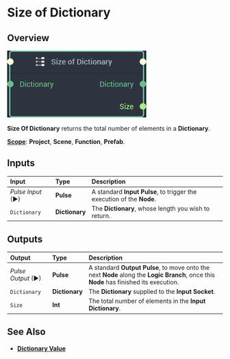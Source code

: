 # Size of Dictionary

## Overview

![The Size Of Dictionary Node.](../../.gitbook/assets/sizeofdictionarynode20241.png)

**Size Of Dictionary** returns the total number of elements in a **Dictionary**.

[**Scope**](../overview.md#scopes): **Project**, **Scene**, **Function**, **Prefab**.

## Inputs

| Input | Type | Description |
| :--- | :--- | :--- |
| _Pulse Input_ \(►\) | **Pulse** | A standard **Input Pulse**, to trigger the execution of the **Node**. |
| `Dictionary` | **Dictionary** | The **Dictionary**, whose length you wish to return. |

## Outputs

| Output | Type | Description |
| :--- | :--- | :--- |
| _Pulse Output_ \(►\) | **Pulse** | A standard **Output Pulse**, to move onto the next **Node** along the **Logic Branch**, once this **Node** has finished its execution. |
| `Dictionary` | **Dictionary** | The **Dictionary** supplied to the **Input** **Socket**. |
| `Size` | **Int** | The total number of elements in the **Input** **Dictionary**. |

## See Also

* [**Dictionary Value**](dictionary-value.md) 

